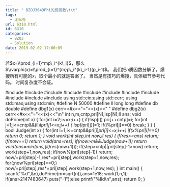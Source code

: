 ```yaml
---
title: " BZOJ3643Phi的反函数\t\t"
tags:
  - 无标签
url: 6310.html
id: 6310
categories:
  - BZOJ
  - Solution
date: 2019-02-02 17:00:09
---
```


若$x=\\prod_{i=1}^mp\_i^{k\_i}$，那么$\\varphi(x)=\\prod_{i=1}^{m}p\_i^{k\_i-1}(p_i-1)$。 我们把$n$质因数分解了，爆搜所有可能的$x$，取个最小的就是答案了。 当然是有技巧的爆搜，具体细节参考代码。 时间复杂度不会证。

#include<iostream>
#include<cstdio>
#include<cstdlib>
#include<cmath>
#include<cstring>
#include<string>
#include<algorithm>
#include<queue>
#include<vector>
#include<set>
#include<map>
using std::cin;using std::cerr;
using std::max;using std::min;
#define N 50000
#define ll long long
#define db double
#define dbg1(x) cerr<<#x<<"="<<(x)<<" "
#define dbg2(x) cerr<<#x<<"="<<(x)<<"\\n"
int n,m,cntp,pri\[N\],isp\[N\];ll ans;
void doPrime(int x)
{
	for(int i=2;i<=x;i++)
	{
		if(!isp\[i\]) pri\[++cntp\]=i;
		for(int j=1;j<=cntp&&(ll)i*pri\[j\]<=x;j++)
		{
			isp\[i*pri\[j\]\]=1;
			if(i%pri\[j\]==0) break;
		}
	}
}
bool Judge(int x)
{
	for(int i=1;i<=cntp&&pri\[i\]*pri\[i\]<=x;i++) if(x%pri\[i\]==0) return 0;
	return 1;
}
void work(int step,int now,ll res)
{
	if(res>=ans) return;
	if(now==1) return void(ans=res);
	if(now>m&&Judge(now+1)) return void(ans=min(ans,(ll)res*(now+1)));
	if(step>cntp||pri\[step\]-1>now) return;
	work(step+1,now,res);
	if(now%(pri\[step\]-1)) return;
	now/=pri\[step\]-1,res*=pri\[step\],work(step+1,now,res);
	for(;now%pri\[step\]==0;) now/=pri\[step\],res*=pri\[step\],work(step+1,now,res);
}
int main()
{
	scanf("%d",&n),doPrime(m=sqrt(n)),ans=1e18;
	work(1,n,1);
	if(ans>2147483647) puts("-1");else printf("%lld\\n",ans);
	return 0;
}